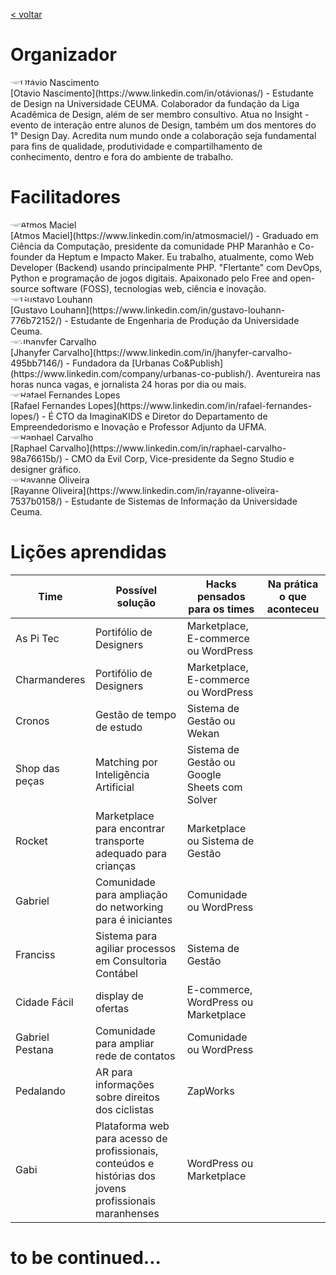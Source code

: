 [< voltar](https://productsandhacks.com/)
# Organizador

<img style="vertical-align: middle; border-radius: 50%; display: block; margin-left: auto; margin-right: auto;" src="https://github.com/nite-ceuma/products-and-hacks/raw/gh-pages/img/otavio_nascimento.png" alt="Otávio Nascimento">
[Otavio Nascimento](https://www.linkedin.com/in/otávionas/) - Estudante de Design na Universidade CEUMA. Colaborador da fundação da Liga Acadêmica de Design, além de ser membro consultivo. Atua no Insight - evento de interação entre alunos de Design, também um dos mentores do 1° Design Day. Acredita num mundo onde a colaboração seja fundamental para fins de qualidade, produtividade e compartilhamento de conhecimento, dentro e fora do ambiente de trabalho.

# Facilitadores
<img style="vertical-align: middle; border-radius: 50%; display: block; margin-left: auto; margin-right: auto;" src="https://github.com/nite-ceuma/products-and-hacks/raw/gh-pages/img/atmos_maciel.png" alt="Atmos Maciel">
[Atmos Maciel](https://www.linkedin.com/in/atmosmaciel/) - Graduado em Ciência da Computação, presidente da comunidade PHP Maranhão e Co-founder da Heptum e Impacto Maker. Eu trabalho, atualmente, como Web Developer (Backend) usando principalmente PHP. "Flertante" com DevOps, Python e programação de jogos digitais. Apaixonado pelo Free and open-source software (FOSS), tecnologias web, ciência e inovação.

<img style="vertical-align: middle; border-radius: 50%; display: block; margin-left: auto; margin-right: auto;" src="https://github.com/nite-ceuma/products-and-hacks/raw/gh-pages/img/gustavo_louhann.png" alt="Gustavo Louhann">
[Gustavo Louhann](https://www.linkedin.com/in/gustavo-louhann-776b72152/) - Estudante de Engenharia de Produção da Universidade Ceuma.

<img style="vertical-align: middle; border-radius: 50%; display: block; margin-left: auto; margin-right: auto;" src="https://github.com/nite-ceuma/products-and-hacks/raw/gh-pages/img/jhanyfer_carvalho.png" alt="Jhanyfer Carvalho">
[Jhanyfer Carvalho](https://www.linkedin.com/in/jhanyfer-carvalho-495bb7146/) - Fundadora da [Urbanas Co&Publish](https://www.linkedin.com/company/urbanas-co-publish/). Aventureira nas horas nunca vagas, e jornalista 24 horas por dia ou mais.

<img style="vertical-align: middle; border-radius: 50%; display: block; margin-left: auto; margin-right: auto;" src="https://github.com/nite-ceuma/products-and-hacks/raw/gh-pages/img/rafael_fernandes_lopes.png" alt="Rafael Fernandes Lopes">
[Rafael Fernandes Lopes](https://www.linkedin.com/in/rafael-fernandes-lopes/) - É CTO da ImaginaKIDS e Diretor do Departamento de Empreendedorismo e Inovação e Professor Adjunto da UFMA.

<img style="vertical-align: middle; border-radius: 50%; display: block; margin-left: auto; margin-right: auto;" src="https://github.com/nite-ceuma/products-and-hacks/raw/gh-pages/img/raphael_carvalho.png" alt="Raphael Carvalho">
[Raphael Carvalho](https://www.linkedin.com/in/raphael-carvalho-98a76615b/) - CMO  da Evil Corp, Vice-presidente  da Segno Studio e designer gráfico.

<img style="vertical-align: middle; border-radius: 50%; display: block; margin-left: auto; margin-right: auto;" src="https://github.com/nite-ceuma/products-and-hacks/raw/gh-pages/img/rayanne_oliveira.png" alt="Rayanne Oliveira">
[Rayanne Oliveira](https://www.linkedin.com/in/rayanne-oliveira-7537b0158/) - Estudante de Sistemas de Informação da Universidade Ceuma.

# Lições aprendidas

Time         | Possível solução | Hacks pensados para os times | Na prática o que aconteceu
------------ | ------------- | ------------- | ------------- | 
As Pi Tec | Portifólio de Designers | Marketplace, E-commerce ou WordPress | |
Charmanderes | Portifólio de Designers | Marketplace, E-commerce ou WordPress | |
Cronos | Gestão de tempo de estudo | Sistema de Gestão ou Wekan | |
Shop das peças | Matching por Inteligência Artificial | Sistema de Gestão ou Google Sheets com Solver | |
Rocket | Marketplace para encontrar transporte adequado para crianças | Marketplace ou Sistema de Gestão | |
Gabriel | Comunidade para ampliação do networking  para é iniciantes | Comunidade ou WordPress | |	
Franciss | Sistema para agiliar processos em Consultoria Contábel | Sistema de Gestão | |		
Cidade Fácil | display de ofertas | E-commerce, WordPress ou Marketplace | |
Gabriel Pestana | Comunidade para ampliar rede de contatos	| Comunidade ou WordPress | |
Pedalando | AR para informações sobre direitos dos ciclistas | ZapWorks | |		
Gabi | Plataforma web para acesso de profissionais, conteúdos e histórias dos jovens profissionais maranhenses | WordPress ou Marketplace | |

# to be continued...
